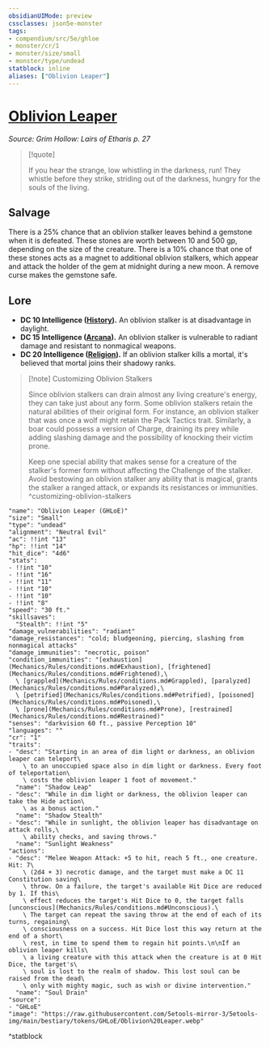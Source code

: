 ```yaml
---
obsidianUIMode: preview
cssclasses: json5e-monster
tags:
- compendium/src/5e/ghloe
- monster/cr/1
- monster/size/small
- monster/type/undead
statblock: inline
aliases: ["Oblivion Leaper"]
---
```

# [Oblivion Leaper](Mechanics\bestiary\undead/oblivion-leaper-ghloe.md)
*Source: Grim Hollow: Lairs of Etharis p. 27*  

> [!quote]  
> 
> If you hear the strange, low whistling in the darkness, run! They whistle before they strike, striding out of the darkness, hungry for the souls of the living.

## Salvage

There is a 25% chance that an oblivion stalker leaves behind a gemstone when it is defeated. These stones are worth between 10 and 500 gp, depending on the size of the creature. There is a 10% chance that one of these stones acts as a magnet to additional oblivion stalkers, which appear and attack the holder of the gem at midnight during a new moon. A remove curse makes the gemstone safe.

## Lore

- **DC 10 Intelligence ([History](Mechanics/Rules/skills.md#History)).** An oblivion stalker is at disadvantage in daylight.  
- **DC 15 Intelligence ([Arcana](Mechanics/Rules/skills.md#Arcana)).** An oblivion stalker is vulnerable to radiant damage and resistant to nonmagical weapons.  
- **DC 20 Intelligence ([Religion](Mechanics/Rules/skills.md#Religion)).** If an oblivion stalker kills a mortal, it's believed that mortal joins their shadowy ranks.  

> [!note] Customizing Oblivion Stalkers
> 
> Since oblivion stalkers can drain almost any living creature's energy, they can take just about any form. Some oblivion stalkers retain the natural abilities of their original form. For instance, an oblivion stalker that was once a wolf might retain the Pack Tactics trait. Similarly, a boar could possess a version of Charge, draining its prey while adding slashing damage and the possibility of knocking their victim prone.
> 
> Keep one special ability that makes sense for a creature of the stalker's former form without affecting the Challenge of the stalker. Avoid bestowing an oblivion stalker any ability that is magical, grants the stalker a ranged attack, or expands its resistances or immunities.
^customizing-oblivion-stalkers

```statblock
"name": "Oblivion Leaper (GHLoE)"
"size": "Small"
"type": "undead"
"alignment": "Neutral Evil"
"ac": !!int "13"
"hp": !!int "14"
"hit_dice": "4d6"
"stats":
- !!int "10"
- !!int "16"
- !!int "11"
- !!int "10"
- !!int "10"
- !!int "8"
"speed": "30 ft."
"skillsaves":
  "Stealth": !!int "5"
"damage_vulnerabilities": "radiant"
"damage_resistances": "cold; bludgeoning, piercing, slashing from nonmagical attacks"
"damage_immunities": "necrotic, poison"
"condition_immunities": "[exhaustion](Mechanics/Rules/conditions.md#Exhaustion), [frightened](Mechanics/Rules/conditions.md#Frightened),\
  \ [grappled](Mechanics/Rules/conditions.md#Grappled), [paralyzed](Mechanics/Rules/conditions.md#Paralyzed),\
  \ [petrified](Mechanics/Rules/conditions.md#Petrified), [poisoned](Mechanics/Rules/conditions.md#Poisoned),\
  \ [prone](Mechanics/Rules/conditions.md#Prone), [restrained](Mechanics/Rules/conditions.md#Restrained)"
"senses": "darkvision 60 ft., passive Perception 10"
"languages": ""
"cr": "1"
"traits":
- "desc": "Starting in an area of dim light or darkness, an oblivion leaper can teleport\
    \ to an unoccupied space also in dim light or darkness. Every foot of teleportation\
    \ costs the oblivion leaper 1 foot of movement."
  "name": "Shadow Leap"
- "desc": "While in dim light or darkness, the oblivion leaper can take the Hide action\
    \ as a bonus action."
  "name": "Shadow Stealth"
- "desc": "While in sunlight, the oblivion leaper has disadvantage on attack rolls,\
    \ ability checks, and saving throws."
  "name": "Sunlight Weakness"
"actions":
- "desc": "Melee Weapon Attack: +5 to hit, reach 5 ft., one creature. Hit: 7\
    \ (2d4 + 3) necrotic damage, and the target must make a DC 11 Constitution saving\
    \ throw. On a failure, the target's available Hit Dice are reduced by 1. If this\
    \ effect reduces the target's Hit Dice to 0, the target falls [unconscious](Mechanics/Rules/conditions.md#Unconscious).\
    \ The target can repeat the saving throw at the end of each of its turns, regaining\
    \ consciousness on a success. Hit Dice lost this way return at the end of a short\
    \ rest, in time to spend them to regain hit points.\n\nIf an oblivion leaper kills\
    \ a living creature with this attack when the creature is at 0 Hit Dice, the target's\
    \ soul is lost to the realm of shadow. This lost soul can be raised from the dead\
    \ only with mighty magic, such as wish or divine intervention."
  "name": "Soul Drain"
"source":
- "GHLoE"
"image": "https://raw.githubusercontent.com/5etools-mirror-3/5etools-img/main/bestiary/tokens/GHLoE/Oblivion%20Leaper.webp"
```
^statblock